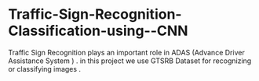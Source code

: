 # Traffic-Sign-Recognition-Classification-using--CNN
Traffic Sign Recognition plays an important role in ADAS (Advance Driver Assistance System ) . in this project we use GTSRB Dataset for recognizing or classifying images .
